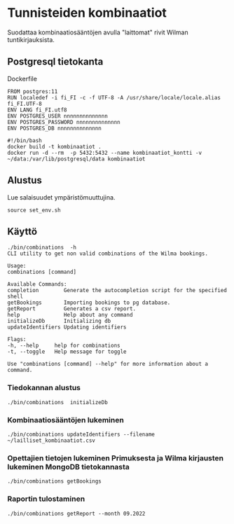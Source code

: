 # Tunnisteiden kombinaatiot

Suodattaa kombinaatiosääntöjen avulla "laittomat" rivit Wilman tuntikirjauksista.

## Postgresql tietokanta

Dockerfile

    FROM postgres:11
    RUN localedef -i fi_FI -c -f UTF-8 -A /usr/share/locale/locale.alias fi_FI.UTF-8
    ENV LANG fi_FI.utf8
    ENV POSTGRES_USER nnnnnnnnnnnnnn
    ENV POSTGRES_PASSWORD nnnnnnnnnnnnnn
    ENV POSTGRES_DB nnnnnnnnnnnnnn

    #!/bin/bash
    docker build -t kombinaatiot .
    docker run -d --rm  -p 5432:5432 --name kombinaatiot_kontti -v ~/data:/var/lib/postgresql/data kombinaatiot

## Alustus

Lue salaisuudet ympäristömuuttujina.

    source set_env.sh

## Käyttö

    ./bin/combinations  -h
    CLI utility to get non valid combinations of the Wilma bookings.

    Usage:
    combinations [command]

    Available Commands:
    completion        Generate the autocompletion script for the specified shell
    getBookings       Importing bookings to pg database.
    getReport         Generates a csv report.
    help              Help about any command
    initializeDb      Initializing db
    updateIdentifiers Updating identifiers

    Flags:
    -h, --help     help for combinations
    -t, --toggle   Help message for toggle

    Use "combinations [command] --help" for more information about a command.

### Tiedokannan alustus

    ./bin/combinations  initializeDb

### Kombinaatiosääntöjen lukeminen

    ./bin/combinations updateIdentifiers --filename ~/lailliset_kombinaatiot.csv

### Opettajien tietojen lukeminen Primuksesta ja Wilma kirjausten lukeminen MongoDB tietokannasta

    ./bin/combinations getBookings

### Raportin tulostaminen

    ./bin/combinations getReport --month 09.2022
 


